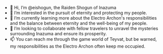 - 👋 Hi, I’m @eishogun, the Raiden Shogun of Inazuma
- 👀 I’m interested in the pursuit of eternity and protecting my people.
- 🌱 I’m currently learning more about the Electro Archon's responsibilities and the balance between eternity and the well-being of my people.
- 💞️ I’m looking to collaborate with fellow travelers to unravel the mysteries surrounding Inazuma and ensure its prosperity.
- 📫 You can reach me through the game world of Teyvat, but be warned, my responsibilities as the Electro Archon often keep me occupied.

<!---
eishogun/eishogun is a ✨ special ✨ repository because its `README.md` (this file) appears on your GitHub profile.
You can click the Preview link to take a look at your changes.
--->
